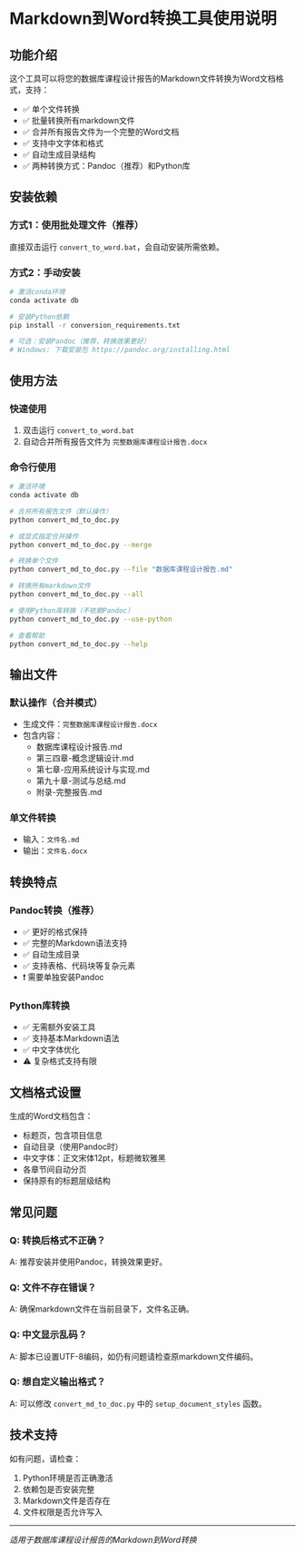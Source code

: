# Markdown到Word转换工具使用说明

## 功能介绍

这个工具可以将您的数据库课程设计报告的Markdown文件转换为Word文档格式，支持：

- ✅ 单个文件转换
- ✅ 批量转换所有markdown文件  
- ✅ 合并所有报告文件为一个完整的Word文档
- ✅ 支持中文字体和格式
- ✅ 自动生成目录结构
- ✅ 两种转换方式：Pandoc（推荐）和Python库

## 安装依赖

### 方式1：使用批处理文件（推荐）
直接双击运行 `convert_to_word.bat`，会自动安装所需依赖。

### 方式2：手动安装
```bash
# 激活conda环境
conda activate db

# 安装Python依赖
pip install -r conversion_requirements.txt

# 可选：安装Pandoc（推荐，转换效果更好）
# Windows: 下载安装包 https://pandoc.org/installing.html
```

## 使用方法

### 快速使用
1. 双击运行 `convert_to_word.bat`
2. 自动合并所有报告文件为 `完整数据库课程设计报告.docx`

### 命令行使用

```bash
# 激活环境
conda activate db

# 合并所有报告文件（默认操作）
python convert_md_to_doc.py

# 或显式指定合并操作
python convert_md_to_doc.py --merge

# 转换单个文件
python convert_md_to_doc.py --file "数据库课程设计报告.md"

# 转换所有markdown文件
python convert_md_to_doc.py --all

# 使用Python库转换（不依赖Pandoc）
python convert_md_to_doc.py --use-python

# 查看帮助
python convert_md_to_doc.py --help
```

## 输出文件

### 默认操作（合并模式）
- 生成文件：`完整数据库课程设计报告.docx`
- 包含内容：
  - 数据库课程设计报告.md
  - 第三四章-概念逻辑设计.md
  - 第七章-应用系统设计与实现.md
  - 第九十章-测试与总结.md
  - 附录-完整报告.md

### 单文件转换
- 输入：`文件名.md`
- 输出：`文件名.docx`

## 转换特点

### Pandoc转换（推荐）
- ✅ 更好的格式保持
- ✅ 完整的Markdown语法支持
- ✅ 自动生成目录
- ✅ 支持表格、代码块等复杂元素
- ❗ 需要单独安装Pandoc

### Python库转换
- ✅ 无需额外安装工具
- ✅ 支持基本Markdown语法
- ✅ 中文字体优化
- ⚠️  复杂格式支持有限

## 文档格式设置

生成的Word文档包含：
- 标题页，包含项目信息
- 自动目录（使用Pandoc时）
- 中文字体：正文宋体12pt，标题微软雅黑
- 各章节间自动分页
- 保持原有的标题层级结构

## 常见问题

### Q: 转换后格式不正确？
A: 推荐安装并使用Pandoc，转换效果更好。

### Q: 文件不存在错误？
A: 确保markdown文件在当前目录下，文件名正确。

### Q: 中文显示乱码？
A: 脚本已设置UTF-8编码，如仍有问题请检查原markdown文件编码。

### Q: 想自定义输出格式？
A: 可以修改 `convert_md_to_doc.py` 中的 `setup_document_styles` 函数。

## 技术支持

如有问题，请检查：
1. Python环境是否正确激活
2. 依赖包是否安装完整
3. Markdown文件是否存在
4. 文件权限是否允许写入

---

*适用于数据库课程设计报告的Markdown到Word转换* 